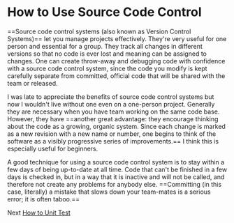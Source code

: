 # How to Use Source Code Control
[//]: # (Version:1.0.0)
==Source code control systems (also known as Version Control Systems)== let you manage projects effectively. They're very useful for one person and essential for a group. They track all changes in different versions so that no code is ever lost and meaning can be assigned to changes. One can create throw-away and debugging code with confidence with a source code control system, since the code you modify is kept carefully separate from committed, official code that will be shared with the team or released.

I was late to appreciate the benefits of source code control systems but now I wouldn't live without one even on a one-person project. Generally they are necessary when you have team working on the same code base. However, they have ==another great advantage: they encourage thinking about the code as a growing, organic system. Since each change is marked as a new revision with a new name or number, one begins to think of the software as a visibly progressive series of improvements.== I think this is especially useful for beginners.

A good technique for using a source code control system is to stay within a few days of being up-to-date at all time. Code that can't be finished in a few days is checked in, but in a way that it is inactive and will not be called, and therefore not create any problems for anybody else. ==Committing (in this case, literally) a mistake that slows down your team-mates is a serious error; it is often taboo.==

Next [How to Unit Test](08-How-to-Unit-Test.md)
